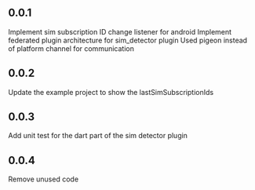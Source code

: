 ## 0.0.1

Implement sim subscription ID change listener for android
Implement federated plugin architecture for sim_detector plugin
Used pigeon instead of platform channel for communication

## 0.0.2

Update the example project to show the lastSimSubscriptionIds

## 0.0.3

Add unit test for the dart part of the sim detector plugin

## 0.0.4

Remove unused code